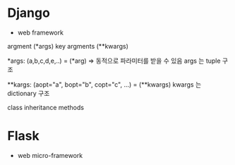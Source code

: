 # Django
 - web framework 

argment (*args)
key argments (**kwargs)

*args: (a,b,c,d,e,..) = (*arg) => 동적으로 파라미터를 받을 수 있음
args 는 tuple 구조 
 
**kargs: (aopt="a", bopt="b", copt="c", ...) = (**kwargs)
kwargs 는 dictionary 구조 

class
inheritance
methods


# Flask
- web micro-framework
